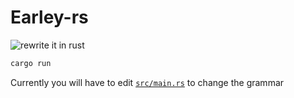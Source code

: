 # Earley-rs

![rewrite it in rust](https://imgur.com/cEzxFOC.jpg)

```sh
cargo run
```

Currently you will have to edit [`src/main.rs`](./src/main.rs) to change the grammar

